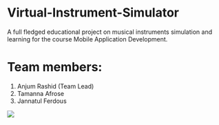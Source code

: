 # Virtual-Instrument-Simulator
A full fledged educational project on musical instruments simulation and learning for the course Mobile Application Development.

# Team members:
1. Anjum Rashid (Team Lead)
2. Tamanna Afrose
3. Jannatul Ferdous

![](vis_Gif.gif)
